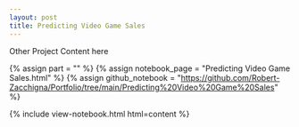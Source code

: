 ```yaml
---
layout: post
title: Predicting Video Game Sales
---
```


Other Project Content here

{% assign part = "" %}
{% assign notebook_page = "Predicting Video Game Sales.html" %}
{% assign github_notebook = "https://github.com/Robert-Zacchigna/Portfolio/tree/main/Predicting%20Video%20Game%20Sales" %}

{% include view-notebook.html html=content %}